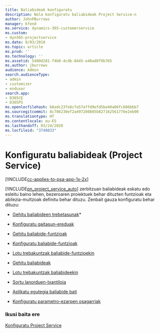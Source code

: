 ```yaml
---
title: Baliabideak konfiguratu
description: Nola konfiguratu baliabideak Project Service-n
author: JohnPBurrows
manager: kfend
ms.service: dynamics-365-customerservice
ms.custom:
- dyn365-projectservice
ms.date: 8/03/2018
ms.topic: article
ms.prod: ''
ms.technology: ''
ms.assetid: 5480d281-f4b0-4cdb-8445-e40ad0f9b765
ms.author: jburrows
audience: Admin
search.audienceType:
- admin
- customizer
- enduser
search.app:
- D365CE
- D365PS
ms.openlocfilehash: b8adc23fe8cfa57affd9efd5be40a06fc686bbb7
ms.sourcegitcommit: 8c786230ef2a497280885b827162561776e2eb00
ms.translationtype: HT
ms.contentlocale: eu-ES
ms.lasthandoff: 03/24/2020
ms.locfileid: "3748833"
---
```

# <a name="set-up-resources-project-service"></a>Konfiguratu baliabideak (Project Service)

[!INCLUDE[cc-applies-to-psa-app-1x-2x](../includes/cc-applies-to-psa-app-1x-2x.md)]

[!INCLUDE[pn_project_service_auto](../includes/pn-project-service-auto.md)] zerbitzuan baliabideak eskatu edo esleitu baino lehen, bezeroaren proiektuek behar dituzten funtzioak eta abilezia-multzoak definitu behar dituzu. Zenbait gauza konfiguratu behar dituzu:  
  
-   [Gehitu baliabideen trebetasunak](../project-service/add-resource-skills.md)*  
  
-   [Konfiguratu gaitasun-ereduak](../project-service/set-up-proficiency-models.md)  
  
-   [Gehitu baliabide-funtzioak](../project-service/add-resource-roles.md)  
  
-   [Konfiguratu baliabide-funtzioak](../project-service/configure-resource-roles.md)  
  
-   [Lotu trebakuntzak baliabide-funtzioekin](../project-service/associate-skills-with-resource-roles.md)  
  
-   [Gehitu baliabideak](../project-service/add-resources.md)  
  
-   [Lotu trebakuntzak baliabideekin](../project-service/associate-skills-with-resources.md)  
  
-   [Sortu lanorduen-txantiloia](../project-service/create-work-hours-template.md)  
  
-   [Aplikatu egutegia baliabide bati](../project-service/apply-calendar-resource.md)  
  
-   [Konfiguratu parametro-ezarpen osagarriak](../project-service/configure-additional-parameters-settings.md)  
  
### <a name="see-also"></a>Ikusi baita ere  
 [Konfiguratu Project Service](../project-service/configure.md)
